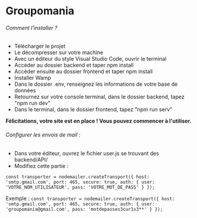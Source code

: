 # Groupomania

###### Comment l'installer ?

- Télécharger le projet
- Le décompresser sur votre machine
- Avec un éditeur du style Visual Studio Code, ouvrir le terminal
- Accèder au dossier backend et taper npm install
- Accèder ensuite au dossier frontend et taper npm install
- Installer Wamp
- Dans le dossier .env, renseignez les informations de votre base de données
- Retournez sur votre console terminal, dans le dossier backend, tapez "npm run dev"
- Dans le terminal, dans le dossier frontend, tapez "npm run serv"

**Félicitations, votre site est en place ! Vous pouvez commencer à l'utiliser.**

###### Configurer les envois de mail :

- Dans votre éditeur, ouvrez le fichier user.js se trouvant des backend/API/
- Modifiez cette partie :

`const transporter = nodemailer.createTransport({
    host: 'smtp.gmail.com',
    port: 465,
    secure: true,
    auth: {
        user: 'VOTRE_NOM_UTILISATEUR',
        pass: 'VOTRE_MOT_DE_PASS'
    }
});`

Exemple : 
`const transporter = nodemailer.createTransport({
    host: 'smtp.gmail.com',
    port: 465,
    secure: true,
    auth: {
        user: 'groupomania@gmail.com',
        pass: 'motdepasses3cur1s3**'
    }
});`

